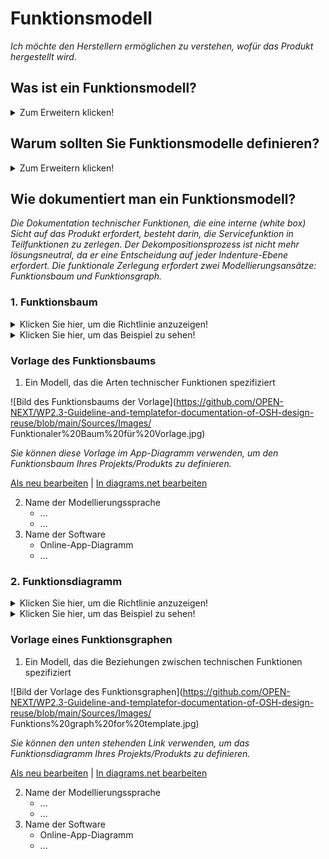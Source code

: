 # **Funktionsmodell**

*Ich möchte den Herstellern ermöglichen zu verstehen, wofür das Produkt hergestellt wird.*

## **Was ist ein Funktionsmodell?**
<Details>
  <summary>Zum Erweitern klicken!</summary>

* Eine Beschreibung der Funktionen, die von einem Produkt ausgeführt werden.
* Eine Gelegenheit, ein Produkt in kleinere Teile zu zerlegen, die leichter verstanden werden können.
* Servicefunktionen sind auf der höchsten Ebene einer funktionalen Gliederung (Black-Box-Sicht) die (von den Stakeholdern gewollten) Wirkungen der Interaktion des Produkts mit seiner Umwelt. ([Spezifikation](https://github.com/OPEN-NEXT/wp2.3_template/tree/main/Documentation/2.%20Specification#specification))
* Auf der mittleren und untersten Ebene einer funktionalen Gliederung (White Box View) sind technische Funktionen Input-Output-Beziehungen, die Materie-, Energie- oder Informationsflüsse transformieren. Sie äußern sich auf nicht lösungsneutrale Weise und sind im Inneren des Produkts beobachtbar. Zur Realisierung einer Servicefunktion ist eine Reihe von technischen Funktionen notwendig.
 </details>
 

## **Warum sollten Sie Funktionsmodelle definieren?**
<Details>
  <summary>Zum Erweitern klicken!</summary>

* Ein Funktionsmodell hilft dabei, ein kompliziertes Problem in einfache Teilprobleme zu zerlegen.
* Ein funktionales Modell hilft, Fehler vorherzusehen, die auftreten, wenn eine beabsichtigte Wirkung des Produkts auf seine Umgebung nicht mehr erzeugt wird.
* Eine Funktion ist der Haupteingang, um die funktionalen Anforderungen abzuleiten, die erforderlich sind, um die Nutzungsbedingungen des Produkts zu definieren, und um objektive Nachweise durch die Validierungs- und Verifizierungsaktivitäten zu liefern.
 </details>
  
## **Wie dokumentiert man ein Funktionsmodell?**

*Die Dokumentation technischer Funktionen, die eine interne (white box) Sicht auf das Produkt erfordert, besteht darin, die Servicefunktion in Teilfunktionen zu zerlegen. Der Dekompositionsprozess ist nicht mehr lösungsneutral, da er eine Entscheidung auf jeder Indenture-Ebene erfordert. Die funktionale Zerlegung erfordert zwei Modellierungsansätze: Funktionsbaum und Funktionsgraph.*

 ### **1. Funktionsbaum**
<Details>
  <summary>Klicken Sie hier, um die Richtlinie anzuzeigen!</summary>
 
- **Definition:** *Der Funktionsbaum ist eine Top-Down-Zerlegung der Funktion in Unterfunktionen, die hilft, das zu lösende Problem zu vereinfachen.*

- **Kommentare:**

 - *Ein Top-Down- und Bottom-Up-Lesen des Funktionsbaums gibt Aufschluss über das „Wie“ bzw. „Warum“.*
  - *Der Dekompositionsprozess sollte gestoppt werden, wenn die technische Funktion ausreichend detailliert ist, um eine Designlösung wiederzuverwenden, herzustellen oder zu kaufen.*


 ```
1. Welche Mindestdokumentation sollte der Funktionsbaum bereitstellen?
  - Ein Modell, das die Arten von technischen Funktionen und deren Unterfunktionen im Format eines Baums spezifiziert (siehe Funktionsbaum von XYZ Cargo-ADD ONS)

2. Wie wird der Funktionsbaum implementiert?
  - Verwenden Sie funktionale Modellierungssprache für die Darstellung, wie z
    - UML (Use-Case-Diagramm)
    - SysML (Blockdefinition, Aktivität oder internes Blockdiagramm)
    - SADT/IDEF0
    - Funktionsfluss-Blockdiagramm
  - Verwenden Sie Open-Source-Software zum Modellieren der Baumdarstellung, wie z
    - Papyrus
    - Modellio
    - Kapella
  ```
</details>

<Details>
  <summary>Klicken Sie hier, um das Beispiel zu sehen!</summary>
 
*Wir zeigen einige Arten von Funktionsbäumen von Open-Source-Projekten.*

#### *Beispiel 1: [Projekt von XYZ CARGO ADD-ONS](https://projects.opennext.eu/@xyz-cargo-add-ons/xyz-cargo-add-ons)*

#### *Funktionsbaum der XYZ Cargo-ADD ONS*

*Die Zerlegung technischer Funktionen erstellt einen Funktionsbaum und die technischen Funktionen werden basierend auf den funktionalen Anforderungen definiert. Beispielhafter Funktionsbaum für den Kühlschrank auf den ADD-ONS für Lebensmittelhersteller, die in der folgenden Abbildung dargestellt sind.*

  ![Bild des Funktionsbaums von XYZ Cargo-ADD ONS](https://github.com/OPEN-NEXT/WP2.3-Guideline-and-templatefor-documentation-of-OSH-design-reuse/blob/main/ Quellen/Bilder/Functional%20tree-%20XYZ%20cargo%20ADD-ONS.jpg)

<a href="https://app.diagrams.net/#Hamerezoji1362%2Fdrawio-github%2Fmaster%2FFunctional%20tree.drawio" target="_blank">Als neu bearbeiten</a> | <a href="https://app.diagrams.net/#Hamerezoji1362%2Fdrawio-github%2Fmaster%2FFunctional%20tree%20of%20XYZ%20cargo%20ADD-ONS.png">In diagrams.net bearbeiten</a>
</details>

### Vorlage des Funktionsbaums
 
  1. Ein Modell, das die Arten technischer Funktionen spezifiziert
 
  ![Bild des Funktionsbaums der Vorlage](https://github.com/OPEN-NEXT/WP2.3-Guideline-and-templatefor-documentation-of-OSH-design-reuse/blob/main/Sources/Images/ Funktionaler%20Baum%20für%20Vorlage.jpg)

*Sie können diese Vorlage im App-Diagramm verwenden, um den Funktionsbaum Ihres Projekts/Produkts zu definieren.*
 
 <a href="https://app.diagrams.net/#Hamerezoji1362%2Fdrawio-github%2Fmaster%2FFunctional%20tree%20for%20template.drawio" target="_blank">Als neu bearbeiten</a> | <a href="https://app.diagrams.net/#Hamerezoji1362%2Fdrawio-github%2Fmaster%2FFunctional%20tree.png">In diagrams.net bearbeiten</a>
  
 2. Name der Modellierungssprache
     * ...
     * ...
  3. Name der Software
     * Online-App-Diagramm
     * ...

 
### **2. Funktionsdiagramm**
<Details>
  <summary>Klicken Sie hier, um die Richtlinie anzuzeigen!</summary>
 
- **Definition:** *Der Funktionsgraph ist eine mehrstufige logische Gliederung technischer Funktionen.*

- **Kommentare:**

  - *Beziehungen zwischen Funktionen sind ein-/ausgehende Ströme von Materie, Energie oder Information.*
  - *Logische UND/ODER-Gatter können verwendet werden, um gleichzeitige oder sequentielle Funktionen zu definieren.*
  - *Die Artikulation der technischen Funktion kann als Input-Output-Beziehungen beschrieben werden, die Flüsse transformieren, indem die funktionale Modellierungssprache im Format des Diagramms verwendet wird*
  
   ```
  1. Welche Mindestdokumentation sollte der Funktionsgraph bieten?
    - Ein Modell, das eine mehrstufige Logik von Beziehungen zwischen technischen Funktionen spezifiziert (siehe Funktionsdiagramm von XYZ Cargo-ADD ONS)
  
  2. Wie wird der Funktionsbaum implementiert?
    - Verwenden Sie funktionale Modellierungssprache für die Darstellung, wie z
      - UML (Use-Case-Diagramm)
      - SysML (Blockdefinition, Aktivität oder internes Blockdiagramm)
      - SADT/IDEF0
      - Funktionsfluss-Blockdiagramm
    - Verwenden Sie Open-Source-Software zum Modellieren der Baumdarstellung, wie z
      - Papyrus
      - Modellio
      - Kapella
  ```
</details>
 
<Details>
  <summary>Klicken Sie hier, um das Beispiel zu sehen!</summary>
  
#### *Beispiel 1: Funktionsgraph von XYZ Cargo-ADD ONS*:
  
*Das Bild unten zeigt das Funktionsdiagramm der Beziehung zwischen technischen Funktionen zur Aufrechterhaltung der Lebensmittelqualität durch ADD-ONS von XYZ-Fracht*

  ![Bild des Funktionsdiagramms von XYZ Cargo-ADD ONS](https://github.com/OPEN-NEXT/WP2.3-Guideline-and-templatefor-documentation-of-OSH-design-reuse/blob/main/ Quellen/Bilder/Functional%20graph%20of%20XYZ%20cargo-ADD%20ONS.jpg)

<a href="https://app.diagrams.net/#Hamerezoji1362%2Fdrawio-github%2Fmaster%2FFunctional%20graph.drawio" target="_blank">Als neu bearbeiten</a> | <a href="https://app.diagrams.net/#Hamerezoji1362%2Fdrawio-github%2Fmaster%2FFunctional%20graph%20of%20XYZ%20cargo%20ADD-ONS.png">In diagrams.net bearbeiten</a>


#### *Beispiel 2*:
  
*Der folgende Link zeigt ein Beispiel für Funktionsblockdiagramme eines Open-Source-Projekts*

[Funktionsdiagramm des Renesas-Beatmungsgeräts](https://www.rs-online.com/designspark/ventilator-design-solution-from-renesas-electronics)
</details>

### Vorlage eines Funktionsgraphen

  1. Ein Modell, das die Beziehungen zwischen technischen Funktionen spezifiziert
 
 ![Bild der Vorlage des Funktionsgraphen](https://github.com/OPEN-NEXT/WP2.3-Guideline-and-templatefor-documentation-of-OSH-design-reuse/blob/main/Sources/Images/ Funktions%20graph%20for%20template.jpg)
 
 *Sie können den unten stehenden Link verwenden, um das Funktionsdiagramm Ihres Projekts/Produkts zu definieren.*
 
 <a href="https://app.diagrams.net/#Hamerezoji1362%2Fdrawio-github%2Fmaster%2FFunctional%20graph%20for%20template.drawio">Als neu bearbeiten</a> | <a href="https://app.diagrams.net/#Hamerezoji1362%2Fdrawio-github%2Fmaster%2FFunctional%20graph%20for%20template.png">In diagrams.net bearbeiten</a>
  
 2. Name der Modellierungssprache
     * ...
     * ...
  3. Name der Software
     * Online-App-Diagramm
     * ...
 




